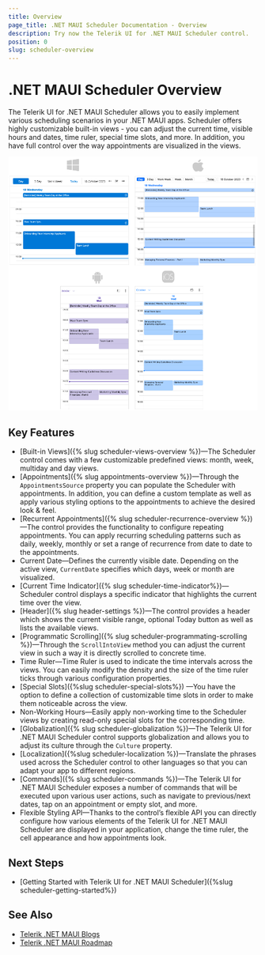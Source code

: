 ```yaml
---
title: Overview
page_title: .NET MAUI Scheduler Documentation - Overview
description: Try now the Telerik UI for .NET MAUI Scheduler control.
position: 0
slug: scheduler-overview
---
```


# .NET MAUI Scheduler Overview

The Telerik UI for .NET MAUI Scheduler allows you to easily implement various scheduling scenarios in your .NET MAUI apps. Scheduler offers highly customizable built-in views - you can adjust the current time, visible hours and dates, time ruler, special time slots, and more. In addition, you have full control over the way appointments are visualized in the views.

![.NET MAUI Scheduler Overview](images/scheduler-overview.png)

## Key Features

* [Built-in Views]({% slug scheduler-views-overview %})&mdash;The Scheduler control comes with a few customizable predefined views: month, week, multiday and day views.
* [Appointments]({% slug appointments-overview %})&mdash;Through the `AppointmentsSource` property you can populate the Scheduler with appointments. In addition, you can define a custom template as well as apply various styling options to the appointments to achieve the desired look & feel.
* [Recurrent Appointments]({% slug scheduler-recurrence-overview %})&mdash;The control provides the functionality to configure repeating appointments. You can apply recurring scheduling patterns such as daily, weekly, monthly or set a range of recurrence from date to date to the appointments.
* Current Date&mdash;Defines the currently visible date. Depending on the active view, `CurrentDate` specifies which days, week or month are visualized.
* [Current Time Indicator]({% slug scheduler-time-indicator%})&mdash;Scheduler control displays a specific indicator that highlights the current time over the view.
* [Header]({% slug header-settings %})&mdash;The control provides a header which shows the current visible range, optional Today button as well as lists the available views.
* [Programmatic Scrolling]({% slug scheduler-programmating-scrolling %})&mdash;Through the `ScrollIntoView` method you can adjust the current view in such a way it is directly scrolled to concrete time.
* Time Ruler&mdash;Time Ruler is used to indicate the time intervals across the views. You can easily modify the density and the size of the time ruler ticks through various configuration properties.
* [Special Slots]({%slug scheduler-special-slots%}) &mdash;You have the option to define a collection of customizable time slots in order to make them noticeable across the view.  
* Non-Working Hours&mdash;Easily apply non-working time to the Scheduler views by creating read-only special slots for the corresponding time.
* [Globalization]({% slug scheduler-globalization %})&mdash;The Telerik UI for .NET MAUI Scheduler control supports globalization and allows you to adjust its culture through the `Culture` property.
* [Localization]({%slug scheduler-localization %})&mdash;Translate the phrases used across the Scheduler control to other languages so that you can adapt your app to different regions.
* [Commands]({% slug scheduler-commands %})&mdash;The Telerik UI for .NET MAUI Scheduler exposes a number of commands that will be executed upon various user actions, such as navigate to previous/next dates, tap on an appointment or empty slot, and more.
* Flexible Styling API&mdash;Thanks to the control’s flexible API you can directly configure how various elements of the Telerik UI for .NET MAUI Scheduler are displayed in your application, change the time ruler, the cell appearance and how appointments look.

## Next Steps

- [Getting Started with Telerik UI for .NET MAUI Scheduler]({%slug scheduler-getting-started%})

## See Also

- [Telerik .NET MAUI Blogs](https://www.telerik.com/forums/maui?tagId=2058)
- [Telerik .NET MAUI Roadmap](https://www.telerik.com/support/whats-new/maui-ui/roadmap)